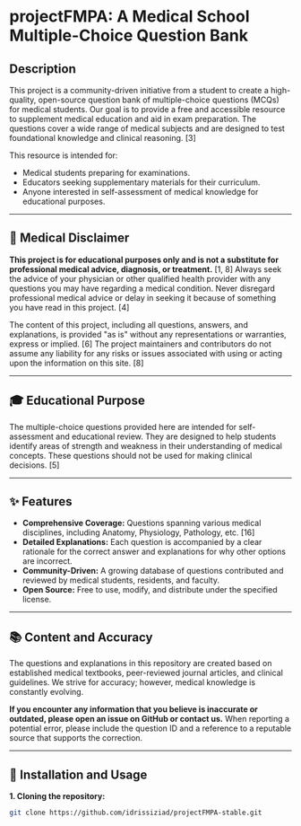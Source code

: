 # projectFMPA: A Medical School Multiple-Choice Question Bank

## Description

This project is a community-driven initiative from a student to create a high-quality, open-source question bank of multiple-choice questions (MCQs) for medical students. Our goal is to provide a free and accessible resource to supplement medical education and aid in exam preparation. The questions cover a wide range of medical subjects and are designed to test foundational knowledge and clinical reasoning. [3]

This resource is intended for:
*   Medical students preparing for examinations.
*   Educators seeking supplementary materials for their curriculum.
*   Anyone interested in self-assessment of medical knowledge for educational purposes.

---

## 🛑 Medical Disclaimer

**This project is for educational purposes only and is not a substitute for professional medical advice, diagnosis, or treatment.** [1, 8] Always seek the advice of your physician or other qualified health provider with any questions you may have regarding a medical condition. Never disregard professional medical advice or delay in seeking it because of something you have read in this project. [4]

The content of this project, including all questions, answers, and explanations, is provided "as is" without any representations or warranties, express or implied. [6] The project maintainers and contributors do not assume any liability for any risks or issues associated with using or acting upon the information on this site. [8]

---

## 🎓 Educational Purpose

The multiple-choice questions provided here are intended for self-assessment and educational review. They are designed to help students identify areas of strength and weakness in their understanding of medical concepts. These questions should not be used for making clinical decisions. [5]

---

## ✨ Features

*   **Comprehensive Coverage:** Questions spanning various medical disciplines, including Anatomy, Physiology, Pathology, etc. [16]
*   **Detailed Explanations:** Each question is accompanied by a clear rationale for the correct answer and explanations for why other options are incorrect.
*   **Community-Driven:** A growing database of questions contributed and reviewed by medical students, residents, and faculty.
*   **Open Source:** Free to use, modify, and distribute under the specified license.

---

## 📚 Content and Accuracy

The questions and explanations in this repository are created based on established medical textbooks, peer-reviewed journal articles, and clinical guidelines. We strive for accuracy; however, medical knowledge is constantly evolving.

**If you encounter any information that you believe is inaccurate or outdated, please open an issue on GitHub or contact us.** When reporting a potential error, please include the question ID and a reference to a reputable source that supports the correction.

---

## 🚀 Installation and Usage
**1. Cloning the repository:**
```bash
git clone https://github.com/idrissiziad/projectFMPA-stable.git